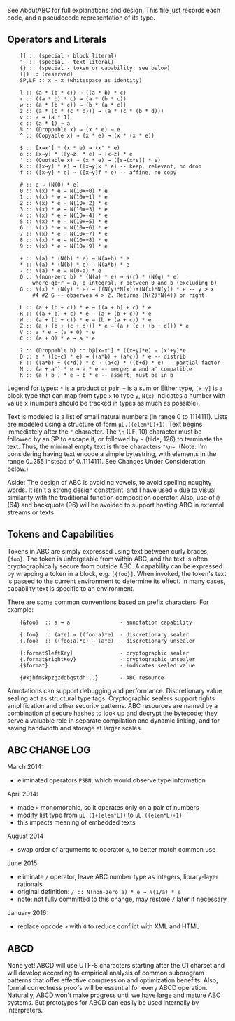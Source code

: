 
See AboutABC for full explanations and design. This file just records each code, and a pseudocode representation of its type.

## Operators and Literals

        [] :: (special - block literal)
        "~ :: (special - text literal)
        {} :: (special - token or capability; see below)
        (|) :: (reserved)
        SP,LF :: x → x (whitespace as identity)

        l :: (a * (b * c)) → ((a * b) * c)
        r :: ((a * b) * c) → (a * (b * c))
        w :: (a * (b * c)) → (b * (a * c))
        z :: (a * (b * (c * d))) → (a * (c * (b * d)))
        v :: a → (a * 1)
        c :: (a * 1) → a
        % :: (Droppable x) ⇒ (x * e) → e
        ^ :: (Copyable x) ⇒ (x * e) → (x * (x * e))

        $ :: [x→x'] * (x * e) → (x' * e)
        o :: [x→y] * ([y→z] * e) → [x→z] * e
        ' :: (Quotable x) ⇒ (x * e) → ([s→(x*s)] * e)
        k :: ([x→y] * e) → ([x→y]k * e) -- keep, relevant, no drop
        f :: ([x→y] * e) → ([x→y]f * e) -- affine, no copy

        # :: e → (N(0) * e)
        0 :: N(x) * e → N(10x+0) * e
        1 :: N(x) * e → N(10x+1) * e
        2 :: N(x) * e → N(10x+2) * e
        3 :: N(x) * e → N(10x+3) * e
        4 :: N(x) * e → N(10x+4) * e
        5 :: N(x) * e → N(10x+5) * e
        6 :: N(x) * e → N(10x+6) * e
        7 :: N(x) * e → N(10x+7) * e
        8 :: N(x) * e → N(10x+8) * e
        9 :: N(x) * e → N(10x+9) * e

        + :: N(a) * (N(b) * e) → N(a+b) * e
        * :: N(a) * (N(b) * e) → N(a*b) * e
        - :: N(a) * e → N(0-a) * e
        Q :: N(non-zero b) * (N(a) * e) → N(r) * (N(q) * e)
            where qb+r = a, q integral, r between 0 and b (excluding b)
        G :: N(x) * (N(y) * e) → ((N(y)*N(x))+(N(x)*N(y)) * e -- y > x
            #4 #2 G -- observes 4 > 2. Returns (N(2)*N(4)) on right.

        L :: (a + (b + c)) * e → ((a + b) + c) * e
        R :: ((a + b) + c) * e → (a + (b + c)) * e
        W :: (a + (b + c)) * e → (b + (a + c)) * e
        Z :: (a + (b + (c + d))) * e → (a + (c + (b + d))) * e
        V :: a * e → (a + 0) * e
        C :: (a + 0) * e → a * e

        ? :: (Droppable b) :: b@[x→x'] * ((x+y)*e) → (x'+y)*e
        D :: a * ((b+c) * e) → ((a*b) + (a*c)) * e -- distrib
        F :: ((a*b) + (c*d)) * e → (a+c) * ((b+d) * e) -- partial factor
        M :: (a + a') * e → a * e -- merge; a and a' compatible
        K :: (a + b ) * e → b * e -- assert; must be in b


Legend for types: `*` is a product or pair, `+` is a sum or Either type, `[x→y]` is a block type that can map from type `x` to type `y`, `N(x)` indicates a number with value x (numbers should be tracked in types as much as possible). 

Text is modeled is a list of small natural numbers (in range 0 to 1114111). Lists are modeled using a structure of form `µL.((elem*L)+1)`. Text begins immediately after the `"` character. The `\n` (LF, 10) character must be followed by an SP to escape it, or followed by `~` (tilde, 126) to terminate the text. Thus, the minimal empty text is three characters `"\n~`. (Note: I'm considering having text encode a simple bytestring, with elements in the range 0..255 instead of 0..1114111. See Changes Under Consideration, below.)

Aside: The design of ABC is avoiding vowels, to avoid spelling naughty words. It isn't a strong design constraint, and I have used `o` due to visual similarity with the traditional function composition operator. Also, use of `@` (64) and backquote (96) will be avoided to support hosting ABC in external streams or texts.

## Tokens and Capabilities

Tokens in ABC are simply expressed using text between curly braces, `{foo}`. The token is unforgeable from within ABC, and the text is often cryptographically secure from outside ABC. A capability can be expressed by wrapping a token in a block, e.g. `[{foo}]`. When invoked, the token's text is passed to the current environment to determine its effect. In many cases, capability text is specific to an environment. 

There are some common conventions based on prefix characters. For example:

        {&foo}  :: a → a                - annotation capability

        {:foo}  :: (a*e) → ((foo:a)*e)  - discretionary sealer
        {.foo}  :: ((foo:a)*e) → (a*e)  - discretionary unsealer

        {:format$leftKey}               - cryptographic sealer
        {.format$rightKey}              - cryptographic unsealer
        {$format}                       - indicates sealed value

        {#kjhfmskpzgzdqbqstdh...}       - ABC resource

Annotations can support debugging and performance. Discretionary value sealing act as structural type tags. Cryptographic sealers support rights amplification and other security patterns. ABC resources are named by a combination of secure hashes to look up and decrypt the bytecode; they serve a valuable role in separate compilation and dynamic linking, and for saving bandwidth and storage at larger scales.

## ABC CHANGE LOG

March 2014: 
* eliminated operators `PSBN`, which would observe type information

April 2014: 
* made `>` monomorphic, so it operates only on a pair of numbers
* modify list type from `µL.(1+(elem*L))` to `µL.((elem*L)+1)`
 * this impacts meaning of embedded texts

August 2014
* swap order of arguments to operator `o`, to better match common use

June 2015:
* eliminate `/` operator, leave ABC number type as integers, library-layer rationals
 * original definition: `/ :: N(non-zero a) * e → N(1/a) * e`
 * note: not fully committed to this change, may restore `/` later if necessary

January 2016:
* replace opcode `>` with `G` to reduce conflict with XML and HTML

## ABCD

None yet! ABCD will use UTF-8 characters starting after the C1 charset and will develop according to empirical analysis of common subprogram patterns that offer effective compression and optimization benefits. Also, formal correctness proofs will be essential for every ABCD operation. Naturally, ABCD won't make progress until we have large and mature ABC systems. But prototypes for ABCD can easily be used internally by interpreters.
